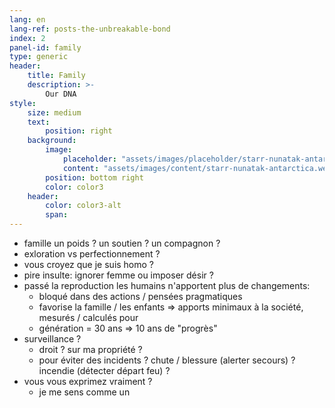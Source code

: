 ```yaml
---
lang: en
lang-ref: posts-the-unbreakable-bond 
index: 2
panel-id: family
type: generic
header:
    title: Family
    description: >-
        Our DNA
style:
    size: medium
    text:
        position: right
    background:
        image:
            placeholder: "assets/images/placeholder/starr-nunatak-antarctica.webp"
            content: "assets/images/content/starr-nunatak-antarctica.webp"
        position: bottom right
        color: color3
    header:
        color: color3-alt
        span:
---
```

- famille un poids ? un soutien ? un compagnon ?
- exloration vs perfectionnement ?
- vous croyez que je suis homo ?
- pire insulte: ignorer femme ou imposer désir ?
- passé la reproduction les humains n'apportent plus de changements:
  - bloqué dans des actions / pensées pragmatiques
  - favorise la famille / les enfants => apports minimaux à la société, mesurés / calculés pour 
  - génération = 30 ans => 10 ans de "progrès" 
- surveillance ?
  - droit ? sur ma propriété ?
  - pour éviter des incidents ? chute / blessure (alerter secours) ? incendie (détecter départ feu) ?
- vous vous exprimez vraiment ?
  - je me sens comme un
